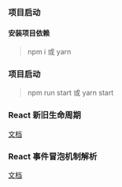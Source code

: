 ### 项目启动

#### 安装项目依赖
> npm i 或 yarn

### 项目启动
> npm run start 或 yarn start

### React 新旧生命周期
[文档](https://github.com/niezicheng/react-period-demo/tree/develop/src/components/period)

### React 事件冒泡机制解析
[文档](https://github.com/niezicheng/react-period-demo/tree/develop/src/components/eventBubble)
